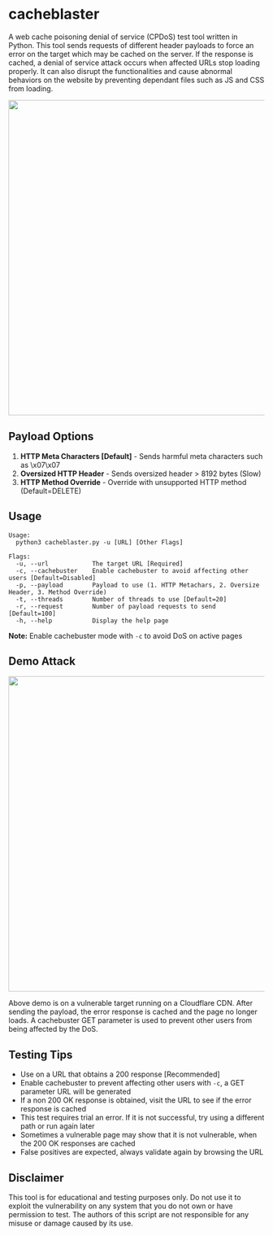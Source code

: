 # cacheblaster
A web cache poisoning denial of service (CPDoS) test tool written in Python. This tool sends requests of different header payloads to force an error on the target which may be cached on the server. If the response is cached, a denial of service attack occurs when affected URLs stop loading properly. It can also disrupt the functionalities and cause abnormal behaviors on the website by preventing dependant files such as JS and CSS from loading.

<img src="https://github.com/n0mi1k/cacheblaster/assets/28621928/3370ff1c-94cc-45da-940e-130ff76220f1" width="620">

## Payload Options
1. **HTTP Meta Characters [Default]** - Sends harmful meta characters such as \x07\x07
2. **Oversized HTTP Header** - Sends oversized header > 8192 bytes (Slow)
3. **HTTP Method Override** - Override with unsupported HTTP method (Default=DELETE)

## Usage
```
Usage:
  python3 cacheblaster.py -u [URL] [Other Flags]

Flags:
  -u, --url            The target URL [Required]
  -c, --cachebuster    Enable cachebuster to avoid affecting other users [Default=Disabled]
  -p, --payload        Payload to use (1. HTTP Metachars, 2. Oversize Header, 3. Method Override)
  -t, --threads        Number of threads to use [Default=20]
  -r, --request        Number of payload requests to send [Default=100]
  -h, --help           Display the help page

```
**Note:** Enable cachebuster mode with `-c` to avoid DoS on active pages

## Demo Attack
<img src="https://github.com/n0mi1k/cacheblaster/assets/28621928/bf1c88e4-a100-4f96-82d4-2d6555f37dae" width="620">

Above demo is on a vulnerable target running on a Cloudflare CDN. After sending the payload, the error response is cached and the page no longer loads. A cachebuster GET parameter is used to prevent other users from being affected by the DoS.

## Testing Tips
- Use on a URL that obtains a 200 response [Recommended]
- Enable cachebuster to prevent affecting other users with `-c`, a GET parameter URL will be generated
- If a non 200 OK response is obtained, visit the URL to see if the error response is cached
- This test requires trial an error. If it is not successful, try using a different path or run again later
- Sometimes a vulnerable page may show that it is not vulnerable, when the 200 OK responses are cached
- False positives are expected, always validate again by browsing the URL

## Disclaimer

This tool is for educational and testing purposes only. Do not use it to exploit the vulnerability on any system that you do not own or have permission to test. The authors of this script are not responsible for any misuse or damage caused by its use.
